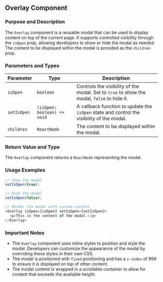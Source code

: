 ## Overlay Component

### Purpose and Description

The `Overlay` component is a reusable modal that can be used to display content on top of the current page. It supports controlled visibility through the `isOpen` prop, allowing developers to show or hide the modal as needed. The content to be displayed within the modal is provided as the `children` prop.

### Parameters and Types

| Parameter | Type | Description |
|---|---|---|
| `isOpen` | `boolean` | Controls the visibility of the modal. Set to `true` to show the modal, `false` to hide it. |
| `setIsOpen` | `(isOpen: boolean) => void` | A callback function to update the `isOpen` state and control the visibility of the modal. |
| `children` | `ReactNode` | The content to be displayed within the modal. |

### Return Value and Type

The `Overlay` component returns a `ReactNode` representing the modal.

### Usage Examples

```typescript
// Show the modal
setIsOpen(true);

// Hide the modal
setIsOpen(false);

// Render the modal with custom content
<Overlay isOpen={isOpen} setIsOpen={setIsOpen}>
  <p>This is the content of the modal.</p>
</Overlay>
```

### Important Notes

- The `Overlay` component uses inline styles to position and style the modal. Developers can customize the appearance of the modal by overriding these styles in their own CSS.
- The modal is positioned with `fixed` positioning and has a `z-index` of 999 to ensure it is displayed on top of other content.
- The modal content is wrapped in a scrollable container to allow for content that exceeds the available height.